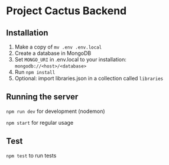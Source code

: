 # Project Cactus Backend

## Installation

1. Make a copy of `mv .env .env.local`
2. Create a database in MongoDB
3. Set `MONGO_URI` in .env.local to your installation: `mongodb://<host>/<database>`
4. Run `npm install`
5. Optional: import libraries.json in a collection called `libraries`

## Running the server

`npm run dev` for development (nodemon)

`npm start` for regular usage

## Test

`npm test` to run tests
